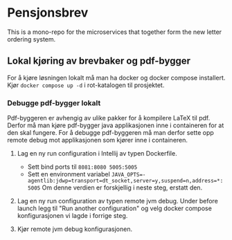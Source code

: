 # Pensjonsbrev
This is a mono-repo for the microservices that together form the new letter ordering system.


## Lokal kjøring av brevbaker og pdf-bygger

For å kjøre løsningen lokalt må man ha docker og docker compose installert.
Kjør `docker compose up -d` i rot-katalogen til prosjektet.

### Debugge pdf-bygger lokalt
Pdf-byggeren er avhengig av ulike pakker for å kompilere LaTeX til pdf.
Derfor må man kjøre pdf-bygger java applikasjonen inne i containeren for at den skal fungere.
For å debugge pdf-byggeren må man derfor sette opp remote debug mot applikasjonen som kjører inne i containeren.

1. Lag en ny run configuration i Intellij av typen Dockerfile.
   * Sett bind ports til `8081:8080 5005:5005`
   * Sett en environment variabel `JAVA_OPTS=-agentlib:jdwp=transport=dt_socket,server=y,suspend=n,address=*:5005`
     Om denne verdien er forskjellig i neste steg, erstatt den.
   
2. Lag en ny run configuration av typen remote jvm debug. Under before launch legg til "Run another configuration" og velg
    docker compose konfigurasjonen vi lagde i forrige steg. 
3. Kjør remote jvm debug konfigurasjonen.